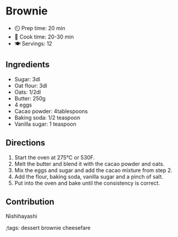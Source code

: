 # Brownie

- ⏲️ Prep time: 20 min
- 🍳 Cook time: 20-30 min
- 🍽️ Servings: 12

## Ingredients

- Sugar: 3dl
- Oat flour: 3dl
- Oats: 1/2dl
- Butter: 250g
- 4 eggs
- Cacao powder: 4tablespoons
- Baking soda: 1/2 teaspoon
- Vanilla sugar: 1 teaspoon

## Directions

1. Start the oven at 275°C or 530F.
2. Melt the butter and blend it with the cacao powder and oats.
3. Mix the eggs and sugar and add the cacao mixture from step 2.
4. Add the flour, baking soda, vanilla sugar and a pinch of salt.
5. Put into the oven and bake until the consistency is correct.

## Contribution

Nishihayashi

;tags: dessert brownie cheesefare
